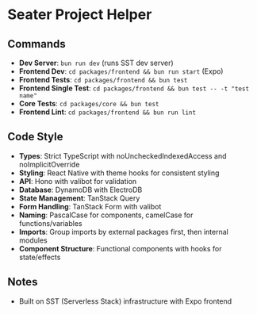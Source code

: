 # Seater Project Helper

## Commands

- **Dev Server**: `bun run dev` (runs SST dev server)
- **Frontend Dev**: `cd packages/frontend && bun run start` (Expo)
- **Frontend Tests**: `cd packages/frontend && bun test`
- **Frontend Single Test**: `cd packages/frontend && bun test -- -t "test name"`
- **Core Tests**: `cd packages/core && bun test`
- **Frontend Lint**: `cd packages/frontend && bun run lint`

## Code Style

- **Types**: Strict TypeScript with noUncheckedIndexedAccess and noImplicitOverride
- **Styling**: React Native with theme hooks for consistent styling
- **API**: Hono with valibot for validation
- **Database**: DynamoDB with ElectroDB
- **State Management**: TanStack Query
- **Form Handling**: TanStack Form with valibot
- **Naming**: PascalCase for components, camelCase for functions/variables
- **Imports**: Group imports by external packages first, then internal modules
- **Component Structure**: Functional components with hooks for state/effects

## Notes

- Built on SST (Serverless Stack) infrastructure with Expo frontend
